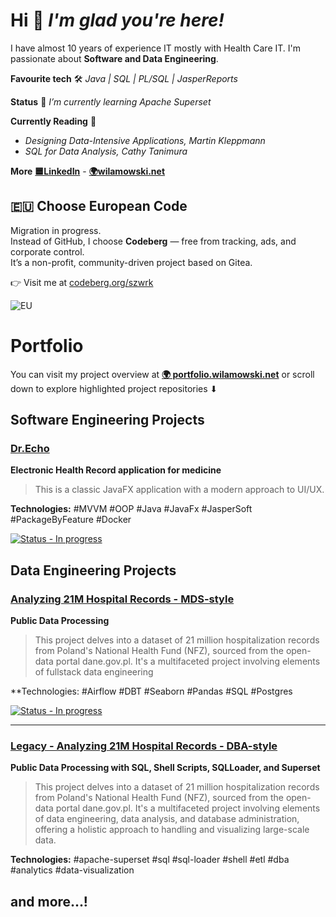 # Hi 👋 *I'm glad you're here!*
I have almost 10 years of experience IT mostly with Health Care IT.
I'm passionate about **Software and Data Engineering**. 

**Favourite tech** 🛠 _Java | SQL | PL/SQL | JasperReports_

**Status** 🌱 _I’m currently learning Apache Superset_

**Currently Reading** 📔
- _Designing Data-Intensive Applications, Martin Kleppmann_
- _SQL for Data Analysis, Cathy Tanimura_

**More**
[**🟦LinkedIn**](https://www.linkedin.com/in/wilamowski/) - [**🌍wilamowski.net**](https://wilamowski.net)

## 🇪🇺 Choose European Code

Migration in progress.  
Instead of GitHub, I choose **Codeberg** — free from tracking, ads, and corporate control.  
It’s a non-profit, community-driven project based on Gitea.

👉 Visit me at [codeberg.org/szwrk](https://codeberg.org/szwrk)

![EU](https://upload.wikimedia.org/wikipedia/commons/thumb/b/b7/Flag_of_Europe.svg/330px-Flag_of_Europe.svg.png)

# Portfolio
You can visit my project overview at [**🌍 portfolio.wilamowski.net**](https://portfolio.wilamowski.net)
or scroll down to explore highlighted project repositories ⬇
## Software Engineering Projects
### [Dr.Echo](https://github.com/szwrk/DrEcho)
**Electronic Health Record application for medicine**  
> This is a classic JavaFX application with a modern approach to UI/UX. 

**Technologies:** #MVVM #OOP #Java #JavaFx #JasperSoft #PackageByFeature #Docker

[![Status - In progress](https://img.shields.io/badge/Status-In_progress-yellow)](https://)

## Data Engineering Projects
### [Analyzing 21M Hospital Records - MDS-style](https://github.com/szwrk/nfz-hosp-mds)
**Public Data Processing**
> This project delves into a dataset of 21 million hospitalization records from Poland's National Health Fund (NFZ), sourced from the open-data portal dane.gov.pl. It's a multifaceted project involving elements of fullstack data engineering

**Technologies: #Airflow #DBT #Seaborn #Pandas #SQL #Postgres 

[![Status - In progress](https://img.shields.io/badge/Status-In_progress-yellow)](https://)

--- 
### [Legacy - Analyzing 21M Hospital Records - DBA-style](https://github.com/szwrk/nfz-hospitalization-data)
**Public Data Processing with SQL, Shell Scripts, SQLLoader, and Superset**  
> This project delves into a dataset of 21 million hospitalization records from Poland's National Health Fund (NFZ), sourced from the open-data portal dane.gov.pl. It's a multifaceted project involving elements of data engineering, data analysis, and database administration, offering a holistic approach to handling and visualizing large-scale data.

**Technologies:** #apache-superset #sql #sql-loader #shell #etl #dba #analytics #data-visualization

## and more...!
